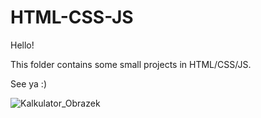 # HTML-CSS-JS
Hello!

This folder contains some small projects in HTML/CSS/JS.

See ya :)


![Kalkulator_Obrazek](https://user-images.githubusercontent.com/72278818/118718869-0ced1a00-b828-11eb-8cb4-9c1eb85ef0c3.png)

